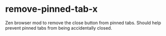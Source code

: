 # remove-pinned-tab-x
Zen browser mod to remove the close button from pinned tabs. Should help prevent pinned tabs from being accidentally closed.
